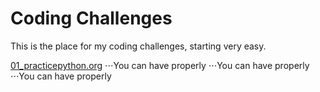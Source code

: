 # Coding Challenges

This is the place for my coding challenges, starting very easy.

[01_practicepython.org](https://github.com/pixelexio/CodingChallenges/tree/master/01%20-%20practicepython_org)
⋅⋅⋅You can have properly
⋅⋅⋅You can have properly
⋅⋅⋅You can have properly
